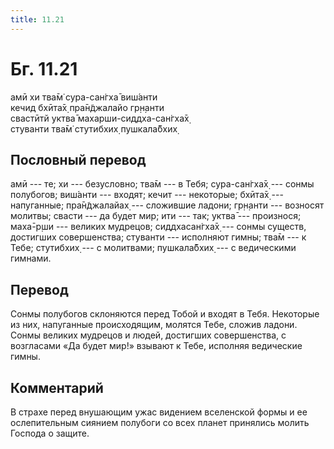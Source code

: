 ```yaml
---
title: 11.21
---
```


# Бг. 11.21
амӣ хи тва̄м̇ сура-сан̇гха̄ виш́анти<br/>
кечид бхӣта̄х̣ пра̄н̃джалайо гр̣н̣анти<br/>
свастӣтй уктва̄ махарши-сиддха-сан̇гха̄х̣<br/>
стуванти тва̄м̇ стутибхих̣ пушкала̄бхих̣
## Пословный перевод

амӣ --- те; хи --- безусловно; тва̄м --- в Тебя; сура-сан̇гха̄х̣ --- сонмы
полубогов; виш́анти --- входят; кечит --- некоторые; бхӣта̄х̣ ---
напуганные; пра̄н̃джалайах̣ --- сложившие ладони; гр̣н̣анти --- возносят
молитвы; свасти --- да будет мир; ити --- так; уктва̄ --- произнося;
маха̄-р̣ши --- великих мудрецов; сиддхасан̇гха̄х̣ --- сонмы существ,
достигших совершенства; стуванти --- исполняют гимны; тва̄м --- к Тебе;
стутибхих̣ --- с молитвами; пушкала̄бхих̣ --- с ведическими гимнами.

## Перевод

Сонмы полубогов склоняются перед Тобой и входят в Тебя. Некоторые из
них, напуганные происходящим, молятся Тебе, сложив ладони. Сонмы великих
мудрецов и людей, достигших совершенства, с возгласами «Да будет мир!»
взывают к Тебе, исполняя ведические гимны.

## Комментарий

В страхе перед внушающим ужас видением вселенской формы и ее
ослепительным сиянием полубоги со всех планет принялись молить Господа о
защите.

